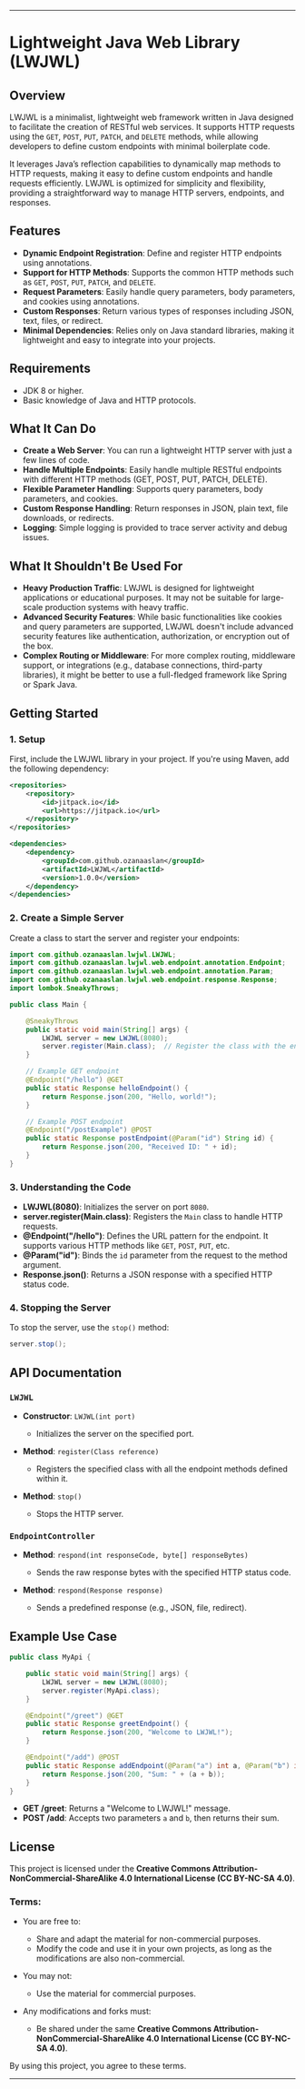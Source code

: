 
---

# Lightweight Java Web Library (LWJWL)

## Overview

LWJWL is a minimalist, lightweight web framework written in Java designed to facilitate the creation of RESTful web services. It supports HTTP requests using the `GET`, `POST`, `PUT`, `PATCH`, and `DELETE` methods, while allowing developers to define custom endpoints with minimal boilerplate code.

It leverages Java’s reflection capabilities to dynamically map methods to HTTP requests, making it easy to define custom endpoints and handle requests efficiently. LWJWL is optimized for simplicity and flexibility, providing a straightforward way to manage HTTP servers, endpoints, and responses.

## Features

- **Dynamic Endpoint Registration**: Define and register HTTP endpoints using annotations.
- **Support for HTTP Methods**: Supports the common HTTP methods such as `GET`, `POST`, `PUT`, `PATCH`, and `DELETE`.
- **Request Parameters**: Easily handle query parameters, body parameters, and cookies using annotations.
- **Custom Responses**: Return various types of responses including JSON, text, files, or redirect.
- **Minimal Dependencies**: Relies only on Java standard libraries, making it lightweight and easy to integrate into your projects.

## Requirements

- JDK 8 or higher.
- Basic knowledge of Java and HTTP protocols.

## What It Can Do

- **Create a Web Server**: You can run a lightweight HTTP server with just a few lines of code.
- **Handle Multiple Endpoints**: Easily handle multiple RESTful endpoints with different HTTP methods (GET, POST, PUT, PATCH, DELETE).
- **Flexible Parameter Handling**: Supports query parameters, body parameters, and cookies.
- **Custom Response Handling**: Return responses in JSON, plain text, file downloads, or redirects.
- **Logging**: Simple logging is provided to trace server activity and debug issues.

## What It Shouldn't Be Used For

- **Heavy Production Traffic**: LWJWL is designed for lightweight applications or educational purposes. It may not be suitable for large-scale production systems with heavy traffic.
- **Advanced Security Features**: While basic functionalities like cookies and query parameters are supported, LWJWL doesn't include advanced security features like authentication, authorization, or encryption out of the box.
- **Complex Routing or Middleware**: For more complex routing, middleware support, or integrations (e.g., database connections, third-party libraries), it might be better to use a full-fledged framework like Spring or Spark Java.

## Getting Started

### 1. Setup

First, include the LWJWL library in your project. If you're using Maven, add the following dependency:

```xml
<repositories>
    <repository>
        <id>jitpack.io</id>
        <url>https://jitpack.io</url>
    </repository>
</repositories>

<dependencies>
    <dependency>
        <groupId>com.github.ozanaaslan</groupId>
        <artifactId>LWJWL</artifactId>
        <version>1.0.0</version>
    </dependency>
</dependencies>

```

### 2. Create a Simple Server

Create a class to start the server and register your endpoints:

```java
import com.github.ozanaaslan.lwjwl.LWJWL;
import com.github.ozanaaslan.lwjwl.web.endpoint.annotation.Endpoint;
import com.github.ozanaaslan.lwjwl.web.endpoint.annotation.Param;
import com.github.ozanaaslan.lwjwl.web.endpoint.response.Response;
import lombok.SneakyThrows;

public class Main {

    @SneakyThrows
    public static void main(String[] args) {
        LWJWL server = new LWJWL(8080);
        server.register(Main.class);  // Register the class with the endpoints
    }

    // Example GET endpoint
    @Endpoint("/hello") @GET
    public static Response helloEndpoint() {
        return Response.json(200, "Hello, world!");
    }

    // Example POST endpoint
    @Endpoint("/postExample") @POST
    public static Response postEndpoint(@Param("id") String id) {
        return Response.json(200, "Received ID: " + id);
    }
}
```

### 3. Understanding the Code

- **LWJWL(8080)**: Initializes the server on port `8080`.
- **server.register(Main.class)**: Registers the `Main` class to handle HTTP requests.
- **@Endpoint("/hello")**: Defines the URL pattern for the endpoint. It supports various HTTP methods like `GET`, `POST`, `PUT`, etc.
- **@Param("id")**: Binds the `id` parameter from the request to the method argument.
- **Response.json()**: Returns a JSON response with a specified HTTP status code.


### 4. Stopping the Server

To stop the server, use the `stop()` method:

```java
server.stop();
```


## API Documentation

### `LWJWL`

- **Constructor**: `LWJWL(int port)`
    - Initializes the server on the specified port.

- **Method**: `register(Class reference)`
    - Registers the specified class with all the endpoint methods defined within it.

- **Method**: `stop()`
    - Stops the HTTP server.

### `EndpointController`

- **Method**: `respond(int responseCode, byte[] responseBytes)`
    - Sends the raw response bytes with the specified HTTP status code.

- **Method**: `respond(Response response)`
    - Sends a predefined response (e.g., JSON, file, redirect).

## Example Use Case

```java
public class MyApi {

    public static void main(String[] args) {
        LWJWL server = new LWJWL(8080);
        server.register(MyApi.class);
    }

    @Endpoint("/greet") @GET
    public static Response greetEndpoint() {
        return Response.json(200, "Welcome to LWJWL!");
    }

    @Endpoint("/add") @POST
    public static Response addEndpoint(@Param("a") int a, @Param("b") int b) {
        return Response.json(200, "Sum: " + (a + b));
    }
}
```

- **GET /greet**: Returns a "Welcome to LWJWL!" message.
- **POST /add**: Accepts two parameters `a` and `b`, then returns their sum.

## License

This project is licensed under the **Creative Commons Attribution-NonCommercial-ShareAlike 4.0 International License (CC BY-NC-SA 4.0)**.

### Terms:
- You are free to:
    - Share and adapt the material for non-commercial purposes.
    - Modify the code and use it in your own projects, as long as the modifications are also non-commercial.

- You may not:
    - Use the material for commercial purposes.

- Any modifications and forks must:
    - Be shared under the same **Creative Commons Attribution-NonCommercial-ShareAlike 4.0 International License (CC BY-NC-SA 4.0)**.

By using this project, you agree to these terms.

---

